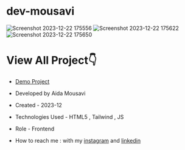 # dev-mousavi
![Screenshot 2023-12-22 175556](https://github.com/aida-mousavi/dev-mousavi/assets/115708698/6c8e1fe6-4627-4231-bfaa-9f52b36c9b60)
![Screenshot 2023-12-22 175622](https://github.com/aida-mousavi/dev-mousavi/assets/115708698/cc0e88bf-44f3-4493-8e31-16b53d218f96)
![Screenshot 2023-12-22 175650](https://github.com/aida-mousavi/dev-mousavi/assets/115708698/406eb490-e14c-4eda-a183-bb372e5b0ee7)

# View All Project👇

- [Demo Project](https://aida-mousavi.github.io/dev-mousavi//)

- Developed by Aida Mousavi

- Created - 2023-12

- Technologies Used - HTML5 , Tailwind , JS

- Role - Frontend

- How to reach me : with my [instagram](https://www.instagram.com/dev.mousavi) and [linkedin](www.linkedin.com/in/aida-mousavi-18791a292)

